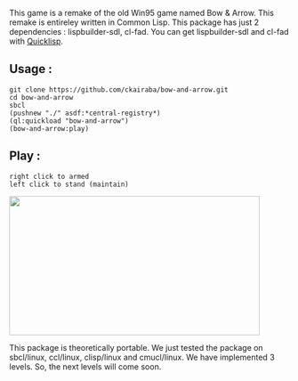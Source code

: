 This game is a remake of the old Win95 game named Bow & Arrow.
This remake is entireley written in Common Lisp. 
This package has just 2 dependencies : lispbuilder-sdl, cl-fad.
You can get lispbuilder-sdl and cl-fad with [Quicklisp](http://www.quicklisp.org).

## Usage :
```
git clone https://github.com/ckairaba/bow-and-arrow.git
cd bow-and-arrow
sbcl
(pushnew "./" asdf:*central-registry*)
(ql:quickload "bow-and-arrow")
(bow-and-arrow:play)
```

## Play :
```
right click to armed
left click to stand (maintain)
```

<img src="https://github.com/downloads/ckairaba/bow-and-arrow/screenshot.png" height="250" width="450" align="center" />


This package is theoretically portable. We just tested the package on
sbcl/linux, ccl/linux, clisp/linux and cmucl/linux.
We have implemented 3 levels. So, the next levels will come
soon.
